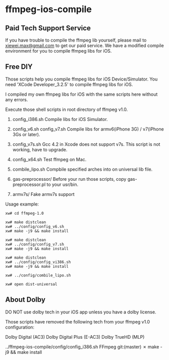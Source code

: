 ffmpeg-ios-compile
==================

Paid Tech Support Service
------------------

If you have trouble to compile the ffmpeg lib yourself, please mail to xiewei.max@gmail.com to get our paid service.
We have a modified compile environment for you to compile ffmpeg libs for iOS.


Free DIY
------------------

Those scripts help you compile ffmpeg libs for iOS Device/Simulator.
You need 'XCode Developer_3.2.5' to compile ffmpeg libs for iOS.

I compiled my own ffmpeg libs for iOS with the same scripts here without any errors.

Execute those shell scripts in root directory of ffmpeg v1.0.

1) config_i386.sh
Compile libs for iOS Simulator.

2) config_v6.sh config_v7.sh
Compile libs for armv6(iPhone 3G) / v7(iPhone 3Gs or later).

3) config_v7s.sh
Gcc 4.2 in Xcode does not support v7s.
This script is not working, have to upgrade.

4) config_x64.sh
Test ffmpeg on Mac.

5) combile_lipo.sh
Compbile specified arches into on universal lib file.

6) gas-preprocessor/
Before your run those scripts, copy gas-preprocessor.pl to your usr/bin.

7) armv7s/
Fake armv7s support


Usage example:

```shell
xw# cd ffmpeg-1.0

xw# make distclean
xw# ../config/config_v6.sh 
xw# make -j9 && make install

xw# make distclean
xw# ../config/config_v7.sh 
xw# make -j9 && make install

xw# make distclean
xw# ../config/config_vi386.sh 
xw# make -j9 && make install

xw# ../config/combile_lipo.sh

xw# open dist-universal
```


About Dolby
------------------

DO NOT use dolby tech in your iOS app unless you have a dolby license.

Those scripts have removed the following tech from your ffmpeg v1.0 configuration:

Dolby Digital (AC3)
Dolby Digital Plus (E-AC3)
Dolby TrueHD (MLP)



../ffmpeg-ios-compile/config/config_i386.sh
FFmpeg git:(master) ✗ make -j9 && make install      




